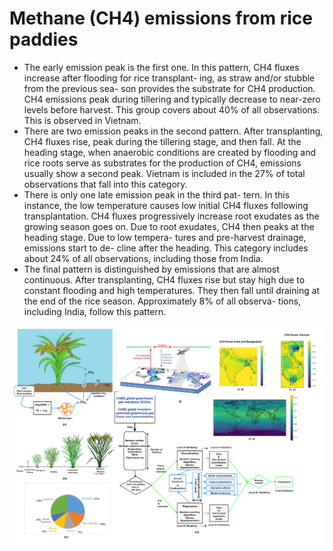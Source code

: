 # Methane (CH4) emissions from rice paddies

- The early emission peak is the first one. In this pattern,
CH4 fluxes increase after flooding for rice transplant-
ing, as straw and/or stubble from the previous sea-
son provides the substrate for CH4 production. CH4
emissions peak during tillering and typically decrease
to near-zero levels before harvest. This group covers
about 40% of all observations. This is observed in
Vietnam.
- There are two emission peaks in the second pattern.
After transplanting, CH4 fluxes rise, peak during the
tillering stage, and then fall. At the heading stage,
when anaerobic conditions are created by flooding and
rice roots serve as substrates for the production of
CH4, emissions usually show a second peak. Vietnam
is included in the 27% of total observations that fall
into this category.
- There is only one late emission peak in the third pat-
tern. In this instance, the low temperature causes
low initial CH4 fluxes following transplantation. CH4
fluxes progressively increase root exudates as the
growing season goes on. Due to root exudates, CH4
then peaks at the heading stage. Due to low tempera-
tures and pre-harvest drainage, emissions start to de-
cline after the heading. This category includes about
24% of all observations, including those from India.
- The final pattern is distinguished by emissions that are
almost continuous. After transplanting, CH4 fluxes
rise but stay high due to constant flooding and high
temperatures. They then fall until draining at the end
of the rice season. Approximately 8% of all observa-
tions, including India, follow this pattern.


![Example Image](image/Local-explanations.png)



